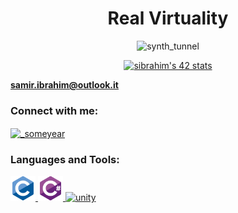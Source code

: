 <h1 align="center">Real Virtuality</h1>
<div align="center">

![synth_tunnel](https://github.com/sidev86/sidev86/assets/84662823/8f644285-6136-417f-aee0-4330a0afd4e0)

<a href="https://github.com/oakoudad/badge42"><img src="https://badge.mediaplus.ma/greenbinary/sibrahim?1337Badge=off&UM6P=off" alt="sibrahim's 42 stats" /></a>
</div>


**samir.ibrahim@outlook.it**


<h3 align="left">Connect with me:</h3>
<p align="left">
<a href="https://twitter.com/_someyear" target="blank"><img align="center" src="https://raw.githubusercontent.com/rahuldkjain/github-profile-readme-generator/master/src/images/icons/Social/twitter.svg" alt="_someyear" height="30" width="40" /></a>
</p>

<h3 align="left">Languages and Tools:</h3>
<p align="left"> <a href="https://www.cprogramming.com/" target="_blank" rel="noreferrer"> <img src="https://raw.githubusercontent.com/devicons/devicon/master/icons/c/c-original.svg" alt="c" width="40" height="40"/> </a> <a href="https://www.w3schools.com/cs/" target="_blank" rel="noreferrer"> <img src="https://raw.githubusercontent.com/devicons/devicon/master/icons/csharp/csharp-original.svg" alt="csharp" width="40" height="40"/> </a> <a href="https://unity.com/" target="_blank" rel="noreferrer"> <img src="https://www.vectorlogo.zone/logos/unity3d/unity3d-icon.svg" alt="unity" width="40" height="40"/> </a> </p>



